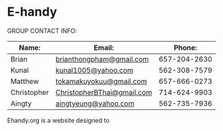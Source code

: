 # E-handy


GROUP CONTACT INFO:

|Name:        |Email:                       |Phone:        |
|-------------|-----------------------------|--------------|
|Brian        |brianthongpham@gmail.com     |657-204-2630  |
|Kunal        |kunal1005@yahoo.com          |562-308-7579  |
|Matthew      |tokamakuyokuu@gmail.com      |657-666-0273  |
|Christopher  |ChristopherBThai@gmail.com   |714-624-9903  |
|Aingty       |aingtyeung@yahoo.com         |562-735-7936  |



Ehandy.org is a website designed to 
